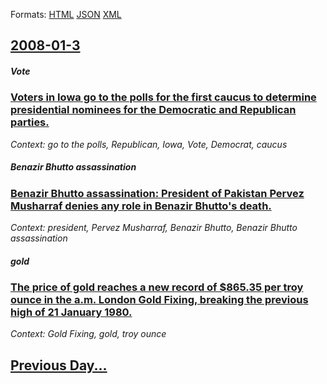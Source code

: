
Formats: [HTML](2008/01/3/index.html)  [JSON](2008/01/3/index.json)  [XML](2008/01/3/index.xml)  

## [2008-01-3](/news/2008/01/3/index.md)

##### Vote
### [ Voters in Iowa go to the polls for the first caucus to determine presidential nominees for the Democratic and Republican parties. ](/news/2008/01/3/voters-in-iowa-go-to-the-polls-for-the-first-caucus-to-determine-presidential-nominees-for-the-democratic-and-republican-parties.md)
_Context:  go to the polls, Republican, Iowa, Vote, Democrat, caucus_

##### Benazir Bhutto assassination
### [ Benazir Bhutto assassination: President of Pakistan Pervez Musharraf denies any role in Benazir Bhutto's death. ](/news/2008/01/3/benazir-bhutto-assassination-president-of-pakistan-pervez-musharraf-denies-any-role-in-benazir-bhutto-s-death.md)
_Context: president, Pervez Musharraf, Benazir Bhutto, Benazir Bhutto assassination_

##### gold
### [ The price of gold reaches a new record of $865.35 per troy ounce in the a.m. London Gold Fixing, breaking the previous high of 21 January 1980. ](/news/2008/01/3/the-price-of-gold-reaches-a-new-record-of-865-35-per-troy-ounce-in-the-a-m-london-gold-fixing-breaking-the-previous-high-of-21-january-1.md)
_Context: Gold Fixing, gold, troy ounce_

## [Previous Day...](/news/2008/01/2/index.md)

